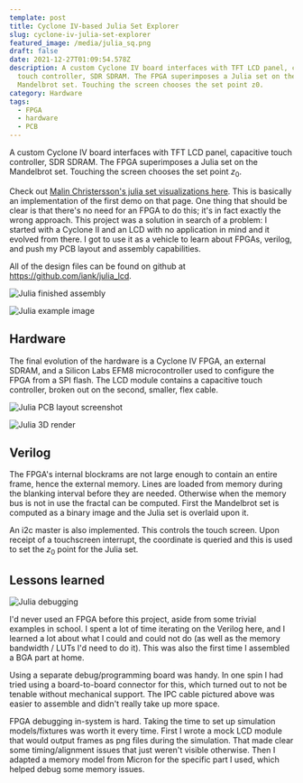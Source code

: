 ```yaml
---
template: post
title: Cyclone IV-based Julia Set Explorer
slug: cyclone-iv-julia-set-explorer
featured_image: /media/julia_sq.png
draft: false
date: 2021-12-27T01:09:54.578Z
description: A custom Cyclone IV board interfaces with TFT LCD panel, capacitive
  touch controller, SDR SDRAM. The FPGA superimposes a Julia set on the
  Mandelbrot set. Touching the screen chooses the set point z0.
category: Hardware
tags:
  - FPGA
  - hardware
  - PCB
---
```

A custom Cyclone IV board interfaces with TFT LCD panel, capacitive touch controller, SDR SDRAM. The FPGA superimposes a Julia set on the Mandelbrot set. Touching the screen chooses the set point $z_0$.

Check out [Malin Christersson's julia set visualizations here](http://www.malinc.se/m/JuliaSets.php). This is basically an implementation of the first demo on that page. One thing that should be clear is that there's no need for an FPGA to do this; it's in fact exactly the wrong approach. This project was a solution in search of a problem: I started with a Cyclone II and an LCD with no application in mind and it evolved from there. I got to use it as a vehicle to learn about FPGAs, verilog, and push my PCB layout and assembly capabilities.

All of the design files can be found on github at <https://github.com/iank/julia_lcd>.

![Julia finished assembly](/media/julia_finished.jpg "Julia finished assembly")

![Julia example image](/media/julia_example.jpg "Julia example image")

## Hardware

The final evolution of the hardware is a Cyclone IV FPGA, an external SDRAM, and a Silicon Labs EFM8 microcontroller used to configure the FPGA from a SPI flash. The LCD module contains a capacitive touch controller, broken out on the second, smaller, flex cable.

![Julia PCB layout screenshot](/media/julia_v2.1.1.0-Board.png "Julia PCB layout")

![Julia 3D render](/media/julia_v2.1.1.0_3DTop.png "Julia 3D render")

## Verilog

The FPGA's internal blockrams are not large enough to contain an entire frame, hence the external memory. Lines are loaded from memory during the blanking interval before they are needed. Otherwise when the memory bus is not in use the fractal can be computed. First the Mandelbrot set is computed as a binary image and the Julia set is overlaid upon it.

An i2c master is also implemented. This controls the touch screen. Upon receipt of a touchscreen interrupt, the coordinate is queried and this is used to set the $z_0$ point for the Julia set.

## Lessons learned

![Julia debugging](/media/julia_debugging.jpg "Julia debugging")

I'd never used an FPGA before this project, aside from some trivial examples in school. I spent a lot of time iterating on the Verilog here, and I learned a lot about what I could and could not do (as well as the memory bandwidth / LUTs I'd need to do it). This was also the first time I assembled a BGA part at home.

Using a separate debug/programming board was handy. In one spin I had tried using a board-to-board connector for this, which turned out to not be tenable without mechanical support. The IPC cable pictured above was easier to assemble and didn't really take up more space.

FPGA debugging in-system is hard. Taking the time to set up simulation models/fixtures was worth it every time. First I wrote a mock LCD module that would output frames as png files during the simulation. That made clear some timing/alignment issues that just weren't visible otherwise. Then I adapted a memory model from Micron for the specific part I used, which helped debug some memory issues.
